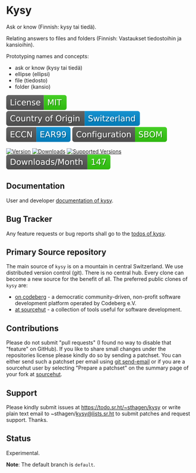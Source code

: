 # Kysy

Ask or know (Finnish: kysy tai tiedä).

Relating answers to files and folders (Finnish: Vastaukset tiedostoihin ja kansioihin).

Prototyping names and concepts:

* ask or know (kysy tai tiedä)
* ellipse (ellipsi)
* file (tiedosto)
* folder (kansio)

[![License](docs/badges/license-spdx-mit.svg)](https://git.sr.ht/~sthagen/kysy/tree/default/item/LICENSE)
[![Country of Origin](docs/badges/country-of-origin-name-switzerland-neutral.svg)](https://git.sr.ht/~sthagen/kysy/tree/default/item/COUNTRY-OF-ORIGIN)
[![Export Classification Control Number (ECCN)](docs/badges/export-control-classification-number_eccn-ear99-neutral.svg)](https://git.sr.ht/~sthagen/kysy/tree/default/item/EXPORT-CONTROL-CLASSIFICATION-NUMBER)
[![Configuration](docs/badges/configuration-sbom.svg)](https://git.sr.ht/~sthagen/kysy/tree/default/item/docs/third-party/README.md)

[![Version](https://img.shields.io/pypi/v/kysy.svg?style=flat)](https://pypi.python.org/pypi/kysy/)
[![Downloads](https://static.pepy.tech/badge/kysy/month)](https://pepy.tech/project/kysy)
[![Supported Versions](https://img.shields.io/pypi/pyversions/kysy.svg?style=flat)](https://pypi.python.org/pypi/kysy/)
[![Maintenance Status](docs/badges/downloads-per-month.svg)](https://git.sr.ht/~sthagen/kysy/log)

## Documentation

User and developer [documentation of kysy](https://codes.dilettant.life/docs/kysy).

## Bug Tracker

Any feature requests or bug reports shall go to the [todos of kysy](https://todo.sr.ht/~sthagen/kysy).

## Primary Source repository

The main source of `kysy` is on a mountain in central Switzerland.
We use distributed version control (git).
There is no central hub.
Every clone can become a new source for the benefit of all.
The preferred public clones of `kysy` are:

* [on codeberg](https://codeberg.org/sthagen/kysy) - a democratic community-driven, non-profit software development platform operated by Codeberg e.V.
* [at sourcehut](https://git.sr.ht/~sthagen/kysy) - a collection of tools useful for software development.

## Contributions

Please do not submit "pull requests" (I found no way to disable that "feature" on GitHub).
If you like to share small changes under the repositories license please kindly do so by sending a patchset.
You can either send such a patchset per email using [git send-email](https://git-send-email.io) or 
if you are a sourcehut user by selecting "Prepare a patchset" on the summary page of your fork at [sourcehut](https://git.sr.ht/).

## Support

Please kindly submit issues at https://todo.sr.ht/~sthagen/kysy or write plain text email to ~sthagen/kysy@lists.sr.ht to submit patches and request support. Thanks.

## Status

Experimental.

**Note**: The default branch is `default`.
